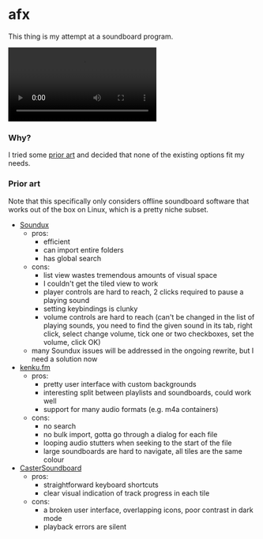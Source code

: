 # afx

This thing is my attempt at a soundboard program.

![](https://cdn.discordapp.com/attachments/808286848946274324/1046140622064582748/recording-2022-11-26T190558UTC.mp4)

### Why?

I tried some [prior art](#prior-art) and decided that none of the existing
options fit my needs.

### Prior art

Note that this specifically only considers offline soundboard software that
works out of the box on Linux, which is a pretty niche subset.

- [Soundux](https://github.com/Soundux/Soundux)
  - pros:
    - efficient
    - can import entire folders
    - has global search
  - cons:
    - list view wastes tremendous amounts of visual space
    - I couldn't get the tiled view to work
    - player controls are hard to reach, 2 clicks required to pause a playing sound
    - setting keybindings is clunky
    - volume controls are hard to reach (can't be changed in the list of playing
      sounds, you need to find the given sound in its tab, right click, select
      change volume, tick one or two checkboxes, set the volume, click OK)
  - many Soundux issues will be addressed in the ongoing rewrite, but I need a
    solution now
- [kenku.fm](https://kenku.fm)
  - pros:
    - pretty user interface with custom backgrounds
    - interesting split between playlists and soundboards, could work well
    - support for many audio formats (e.g. m4a containers)
  - cons:
    - no search
    - no bulk import, gotta go through a dialog for each file
    - looping audio stutters when seeking to the start of the file
    - large soundboards are hard to navigate, all tiles are the same colour
- [CasterSoundboard](https://github.com/JupiterBroadcasting/CasterSoundboard)
  - pros:
    - straightforward keyboard shortcuts
    - clear visual indication of track progress in each tile
  - cons:
    - a broken user interface, overlapping icons, poor contrast in dark mode
    - playback errors are silent

